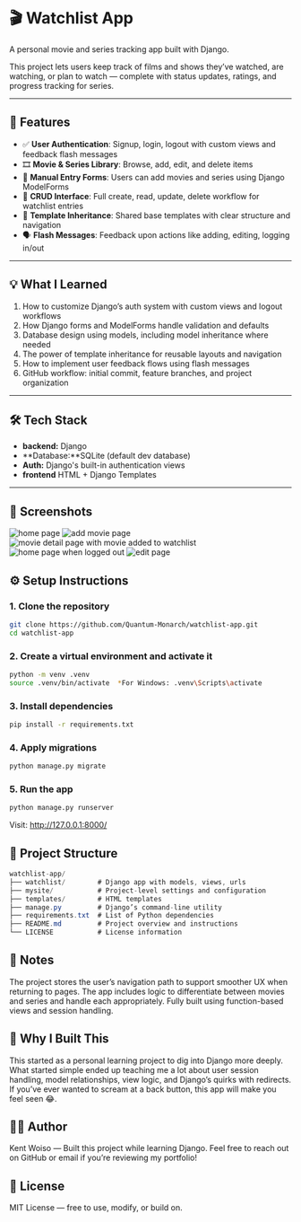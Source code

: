 
# 🎬 Watchlist App

A personal movie and series tracking app built with Django.

This project lets users keep track of films and shows they’ve watched, are watching, or plan to watch — complete with status updates, ratings, and progress tracking for series.

---

## 🚀 Features

- ✅ **User Authentication**: Signup, login, logout with custom views and feedback flash messages  
- 🎞️ **Movie & Series Library**: Browse, add, edit, and delete items  
- 📝 **Manual Entry Forms**: Users can add movies and series using Django ModelForms  
- 🔁 **CRUD Interface**: Full create, read, update, delete workflow for watchlist entries  
- 🧩 **Template Inheritance**: Shared base templates with clear structure and navigation  
- 🗣️ **Flash Messages**: Feedback upon actions like adding, editing, logging in/out

---
## 💡 What I Learned

1. How to customize Django’s auth system with custom views and logout workflows  
2. How Django forms and ModelForms handle validation and defaults  
3. Database design using models, including model inheritance where needed  
4. The power of template inheritance for reusable layouts and navigation  
5. How to implement user feedback flows using flash messages  
6. GitHub workflow: initial commit, feature branches, and project organization
---

## 🛠️ Tech Stack

- **backend:** Django
- **Database:**SQLite (default dev database)
- **Auth:** Django's built-in authentication views
- **frontend** HTML + Django Templates

---
## 📸 Screenshots
![home page](image.png) 
![add movie page](image-1.png)
![movie detail page with movie added to watchlist](image-2.png)
![home page when logged out](image-3.png)
![edit page](image-4.png)
## ⚙️ Setup Instructions

### 1. Clone the repository

```bash
git clone https://github.com/Quantum-Monarch/watchlist-app.git
cd watchlist-app
```


### 2. Create a virtual environment and activate it
```bash
python -m venv .venv
source .venv/bin/activate  *For Windows: .venv\Scripts\activate
```

### 3. Install dependencies
```bash
pip install -r requirements.txt
```

### 4. Apply migrations
```bash
python manage.py migrate
```

### 5. Run the app
```bash
python manage.py runserver
```
Visit: http://127.0.0.1:8000/

## 📁 Project Structure
```csharp
watchlist-app/
├── watchlist/        # Django app with models, views, urls
├── mysite/           # Project-level settings and configuration
├── templates/        # HTML templates
├── manage.py         # Django’s command-line utility
├── requirements.txt  # List of Python dependencies
├── README.md         # Project overview and instructions
└── LICENSE           # License information

```

##  📌 Notes

The project stores the user’s navigation path to support smoother UX when returning to pages.
The app includes logic to differentiate between movies and series and handle each appropriately.
Fully built using function-based views and session handling.

## 🧠 Why I Built This

This started as a personal learning project to dig into Django more deeply. What started simple ended up teaching me a lot about user session handling, model relationships, view logic, and Django’s quirks with redirects. If you’ve ever wanted to scream at a back button, this app will make you feel seen 😂.

## 🙋‍♂️ Author
Kent Woiso — Built this project while learning Django.
Feel free to reach out on GitHub or email if you’re reviewing my portfolio!

## 🪪 License

MIT License — free to use, modify, or build on.